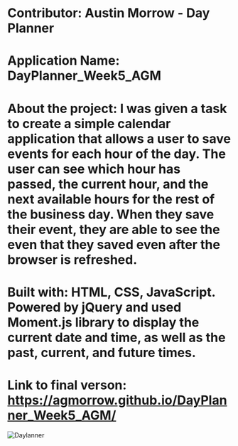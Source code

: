 # Contributor: Austin Morrow - Day Planner
# Application Name: DayPlanner_Week5_AGM
# About the project: I was given a task to create a simple calendar application that allows a user to save events for each hour of the day. The user can see which hour has passed, the current hour, and the next available hours for the rest of the business day. When they save their event, they are able to see the even that they saved even after the browser is refreshed.
# Built with: HTML, CSS, JavaScript. Powered by jQuery and used Moment.js library to display the current date and time, as well as the past, current, and future times.
# Link to final verson:  https://agmorrow.github.io/DayPlanner_Week5_AGM/
![Daylanner](https://user-images.githubusercontent.com/82473623/155420796-3d827177-9dca-4b3d-b122-b650d590fc14.gif)
